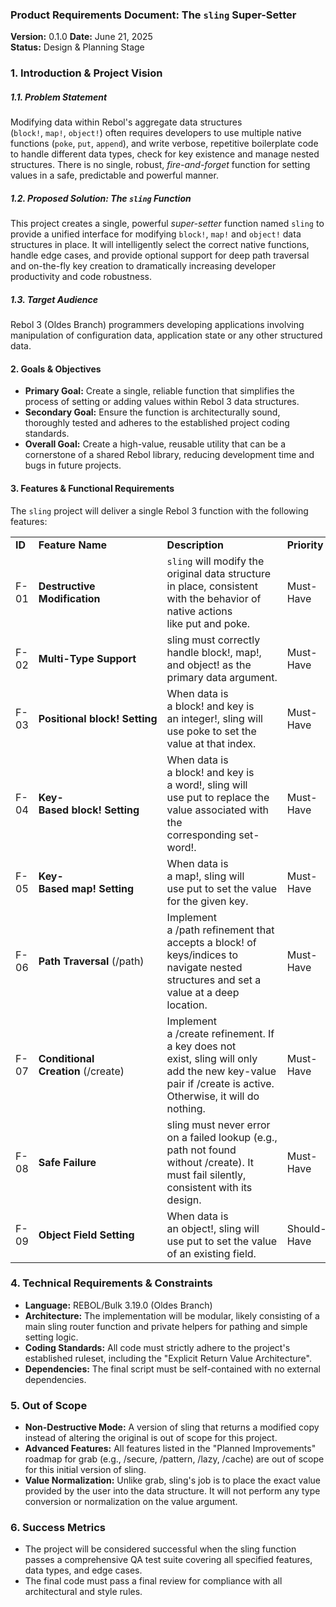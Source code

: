 ### Product Requirements Document: The `sling` Super-Setter
**Version:** 0.1.0
**Date:** June 21, 2025  
**Status:** Design & Planning Stage
### 1. Introduction & Project Vision

##### 1.1. Problem Statement
Modifying data within Rebol's aggregate data structures (`block!`, `map!`, `object!`) often requires developers to use multiple native functions (`poke`, `put`, `append`), and write verbose, repetitive boilerplate code to handle different data types, check for key existence and manage nested structures.  There is no single, robust, *fire-and-forget* function for setting values in a safe, predictable and powerful manner.
##### 1.2. Proposed Solution: The `sling` Function
This project creates a single, powerful *super-setter* function named `sling` to provide a unified interface for modifying `block!`, `map!` and `object!` data structures in place.  It will intelligently select the correct native functions, handle edge cases, and provide optional support for deep path traversal and on-the-fly key creation to dramatically increasing developer productivity and code robustness.
##### 1.3. Target Audience
Rebol 3 (Oldes Branch) programmers developing applications involving manipulation of configuration data, application state or any other structured data.
#### 2. Goals & Objectives
- **Primary Goal:** Create a single, reliable function that simplifies the process of setting or adding values within Rebol 3 data structures.
- **Secondary Goal:** Ensure the function is architecturally sound, thoroughly tested and adheres to the established project coding standards.
- **Overall Goal:** Create a high-value, reusable utility that can be a cornerstone of a shared Rebol library, reducing development time and bugs in future projects.
#### 3. Features & Functional Requirements
The `sling` project will deliver a single Rebol 3 function with the following features:

|        |                                    |                                                                                                                                                          |              |
| ------ | ---------------------------------- | -------------------------------------------------------------------------------------------------------------------------------------------------------- | ------------ |
| **ID** | **Feature Name**                   | **Description**                                                                                                                                          | **Priority** |
| F-01   | **Destructive Modification**       | `sling` will modify the original data structure in place, consistent with the behavior of native actions like put and poke.                              | Must-Have    |
| F-02   | **Multi-Type Support**             | sling must correctly handle block!, map!, and object! as the primary data argument.                                                                      | Must-Have    |
| F-03   | **Positional block! Setting**      | When data is a block! and key is an integer!, sling will use poke to set the value at that index.                                                        | Must-Have    |
| F-04   | **Key-Based block! Setting**       | When data is a block! and key is a word!, sling will use put to replace the value associated with the corresponding set-word!.                           | Must-Have    |
| F-05   | **Key-Based map! Setting**         | When data is a map!, sling will use put to set the value for the given key.                                                                              | Must-Have    |
| F-06   | **Path Traversal** (/path)         | Implement a /path refinement that accepts a block! of keys/indices to navigate nested structures and set a value at a deep location.                     | Must-Have    |
| F-07   | **Conditional Creation** (/create) | Implement a /create refinement. If a key does not exist, sling will only add the new key-value pair if /create is active. Otherwise, it will do nothing. | Must-Have    |
| F-08   | **Safe Failure**                   | sling must never error on a failed lookup (e.g., path not found without /create). It must fail silently, consistent with its design.                     | Must-Have    |
| F-09   | **Object Field Setting**           | When data is an object!, sling will use put to set the value of an existing field.                                                                       | Should-Have  |

### 4. Technical Requirements & Constraints
- **Language:** REBOL/Bulk 3.19.0 (Oldes Branch)
- **Architecture:** The implementation will be modular, likely consisting of a main sling router function and private helpers for pathing and simple setting logic.
- **Coding Standards:** All code must strictly adhere to the project's established ruleset, including the "Explicit Return Value Architecture".
- **Dependencies:** The final script must be self-contained with no external dependencies.
### 5. Out of Scope
- **Non-Destructive Mode:** A version of sling that returns a modified copy instead of altering the original is out of scope for this project.
- **Advanced Features:** All features listed in the "Planned Improvements" roadmap for grab (e.g., /secure, /pattern, /lazy, /cache) are out of scope for this initial version of sling.
- **Value Normalization:** Unlike grab, sling's job is to place the exact value provided by the user into the data structure. It will not perform any type conversion or normalization on the value argument.
### 6. Success Metrics
- The project will be considered successful when the sling function passes a comprehensive QA test suite covering all specified features, data types, and edge cases.
- The final code must pass a final review for compliance with all architectural and style rules.
